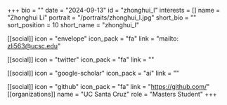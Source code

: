 +++
bio = "" 
date = "2024-09-13" 
id = "zhonghui_l" 
interests = [] 
name = "Zhonghui Li" 
portrait = "/portraits/zhonghui_l.jpg" 
short_bio = "" 
sort_position = 10
 short_name = "zhonghui_l" 

[[social]] 
    icon = "envelope" 
    icon_pack = "fa" 
    link = "mailto: zli563@ucsc.edu"

 [[social]] 
    icon = "twitter" 
    icon_pack = "fa" 
    link = "" 

[[social]] 
    icon = "google-scholar" 
    icon_pack = "ai" 
    link = "" 

[[social]] 
    icon = "github" 
    icon_pack = "fa" 
    link = "https://github.com/" 
[[organizations]] 
     name = "UC Santa Cruz" 
      role = "Masters Student" 
+++
